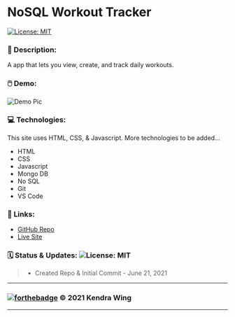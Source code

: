 # NoSQL Workout Tracker

[![License: MIT](https://img.shields.io/badge/License-MIT-yellow.svg)](https://opensource.org/licenses/MIT)

### 📝 Description:
A app that lets you view, create, and track daily workouts.

### 🖱️ Demo:

![Demo Pic](https://via.placeholder.com/250/FFFFFF/000000?text=NoSQL+Fitness+Tracker+Demo)

### 💻 Technologies:

This site uses HTML, CSS, & Javascript. More technologies to be added...

- HTML
- CSS
- Javascript
- Mongo DB
- No SQL
- Git
- VS Code

### 🔗 Links:

- [GitHub Repo](https://github.com/kwing25/18-Nosql-Workout-Tracker)
- [Live Site](#)


### 🗓️ Status & Updates: ![License: MIT](https://img.shields.io/github/last-commit/kwing25/18-Nosql-Workout-Tracker?style=plastic)

> - Created Repo & Initial Commit - June 21, 2021

---

### [![forthebadge](https://forthebadge.com/images/badges/built-with-love.svg)](https://forthebadge.com) &copy; 2021 Kendra Wing

---